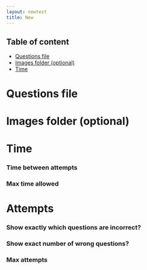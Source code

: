 ```yaml
---
layout: newtest
title: New
---
```


## Table of content

- [Questions file](#questions-file)
- [Images folder (optional)](#images-folder-optional)
- [Time](#time)

# Questions file

# Images folder (optional)

# Time

### Time between attempts

### Max time allowed

# Attempts

### Show exactly which questions are incorrect?

### Show exact number of wrong questions?

### Max attempts
